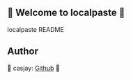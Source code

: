 ## 👋 Welcome to localpaste 🚀  

localpaste README  
  
  
## Author  

🤖 casjay: [Github](https://github.com/casjay) 🤖  
